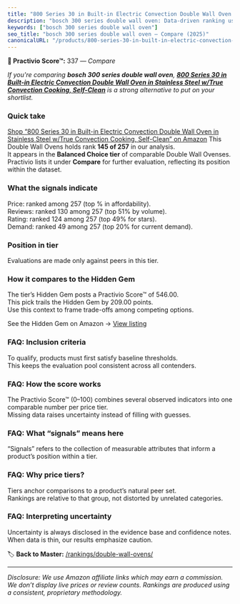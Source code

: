 ```yaml
---
title: "800 Series 30 in Built-in Electric Convection Double Wall Oven in Stainless Steel w/True Convection Cooking, Self-Clean"
description: "bosch 300 series double wall oven: Data-driven ranking using the Practivio Score™. Positioned by quality, value, demand, findability, momentum."
keywords: ["bosch 300 series double wall oven"]
seo_title: "bosch 300 series double wall oven — Compare (2025)"
canonicalURL: "/products/800-series-30-in-built-in-electric-convection-double-wall-oven-in-stainless-steel-wtrue-convection-cooking-self-clean-B00J4EBNS6/"
---
```


**🛒 Practivio Score™:** 337 — _Compare_


*If you're comparing **bosch 300 series double wall oven**, **[800 Series 30 in Built-in Electric Convection Double Wall Oven in Stainless Steel w/True Convection Cooking, Self-Clean](https://www.amazon.com/dp/B00J4EBNS6?tag=practivio-20)** is a strong alternative to put on your shortlist.*
### Quick take
[Shop “800 Series 30 in Built-in Electric Convection Double Wall Oven in Stainless Steel w/True Convection Cooking, Self-Clean” on Amazon](https://www.amazon.com/dp/B00J4EBNS6?tag=practivio-20)
This Double Wall Ovens holds rank **145 of 257** in our analysis.  
It appears in the **Balanced Choice tier** of comparable Double Wall Ovenses.  
Practivio lists it under **Compare** for further evaluation, reflecting its position within the dataset.

### What the signals indicate
Price: ranked  among 257 (top % in affordability).  
Reviews: ranked 130 among 257 (top 51% by volume).  
Rating: ranked 124 among 257 (top 49% for stars).  
Demand: ranked 49 among 257 (top 20% for current demand).

### Position in tier
Evaluations are made only against peers in this tier.

### How it compares to the Hidden Gem
The tier’s Hidden Gem posts a Practivio Score™ of 546.00.  
This pick trails the Hidden Gem by 209.00 points.  
Use this context to frame trade-offs among competing options.  

See the Hidden Gem on Amazon → [View listing](https://www.amazon.com/dp/B09B7SB46R?tag=practivio-20)

### FAQ: Inclusion criteria
To qualify, products must first satisfy baseline thresholds.  
This keeps the evaluation pool consistent across all contenders.

### FAQ: How the score works
The Practivio Score™ (0–100) combines several observed indicators into one comparable number per price tier.  
Missing data raises uncertainty instead of filling with guesses.

### FAQ: What “signals” means here
“Signals” refers to the collection of measurable attributes that inform a product’s position within a tier.

### FAQ: Why price tiers?
Tiers anchor comparisons to a product’s natural peer set.  
Rankings are relative to that group, not distorted by unrelated categories.

### FAQ: Interpreting uncertainty
Uncertainty is always disclosed in the evidence base and confidence notes.  
When data is thin, our results emphasize caution.

<!-- Missing template for Compare/CompareWithinPriceClass -->


🏷️ **Back to Master:** [/rankings/double-wall-ovens/](/rankings/double-wall-ovens/)

---
_Disclosure: We use Amazon affiliate links which may earn a commission. We don’t display live prices or review counts. Rankings are produced using a consistent, proprietary methodology._
